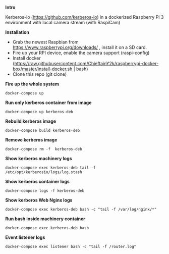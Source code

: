 **Intro**

Kerberos-io (https://github.com/kerberos-io) in a dockerized Raspberry Pi 3 environment with local camera stream (with RaspiCam)


**Installation**

* Grab the newest Raspbian from https://www.raspberrypi.org/downloads/ , install it on a SD card.
* Fire up your RPI device, enable the camera support (raspi-config)
* Install docker  (https://raw.githubusercontent.com/ChieftainY2k/raspberrypi-docker-box/master/install-docker.sh | bash)
* Clone this repo (git clone)


**Fire up the whole system**
`````
docker-compose up 
`````

**Run only kerberos container from image**
`````
docker-compose up kerberos-deb
`````

**Rebuild kerberos image**
`````
docker-compose build kerberos-deb
`````

**Remove kerberos image**
`````
docker-compose rm -f  kerberos-deb
`````

**Show kerberos machinery logs**
`````
docker-compose exec kerberos-deb tail -f /etc/opt/kerberosio/logs/log.stash
`````

**Show kerberos container logs**
`````
docker-compose logs -f kerberos-deb
`````

**Show kerberos Web Nginx logs**
`````
docker-compose exec kerberos-deb bash -c "tail -f /var/log/nginx/*"
`````


**Run bash inside machinery container**
`````
docker-compose exec kerberos-deb bash
`````

**Event listener logs**
`````
docker-compose exec listener bash -c "tail -f /router.log"
`````


